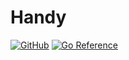 # Handy 

[![GitHub](https://img.shields.io/github/license/itsabgr/go-handy)](https://github.com/itsabgr/go-handy/blob/master/LICENSE)
[![Go Reference](https://pkg.go.dev/badge/github.com/itsabgr/go-handy.svg)](https://pkg.go.dev/github.com/itsabgr/go-handy)
